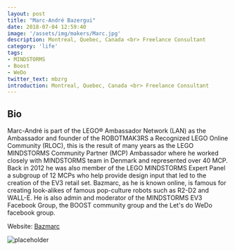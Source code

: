 ```yaml
---
layout: post
title: "Marc-André Bazergui"
date: 2018-07-04 12:59:40
image: '/assets/img/makers/Marc.jpg'
description: Montreal, Quebec, Canada <br> Freelance Consultant
category: 'life'
tags:
- MINDSTORMS
- Boost
- WeDo
twitter_text: mbzrg
introduction: Montreal, Quebec, Canada <br> Freelance Consultant
---
```




## Bio


Marc-André is part of the LEGO® Ambassador Network (LAN) as the Ambassador and founder of the ROBOTMAK3RS a Recognized LEGO Online Community (RLOC), this is the result of many years as the LEGO MINDSTORMS Community Partner (MCP) Ambassador where he worked closely with MINDSTORMS team in Denmark  and represented over 40 MCP.  Back in 2012 he was also member of the LEGO MINDSTORMS Expert Panel a subgroup of 12 MCPs who help provide design input that led to the creation of the EV3 retail set. Bazmarc, as he is known online, is famous for creating look-alikes of famous pop-culture robots such as R2-D2 and WALL-E. He is also admin and moderator of the MINDSTORMS EV3 Facebook Group, the BOOST community group and the Let's do WeDo facebook group.


Website: [Bazmarc](http://www.Bazmarc.ca)


![placeholder](https://lh3.googleusercontent.com/-CfC57wVBFaM/Wz2UOGcebuI/AAAAAAADyvs/sGkl0KhJYuEsKmvu6gWsjDqY6js02YecwCEwYBhgL/h240/Screen%2BShot%2B2018-07-04%2Bat%2B11.44.15%2BPM.png "ambassador@robotmak3rs.com")
